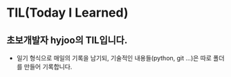 # TIL(Today I Learned)
## 초보개발자 hyjoo의 TIL입니다.
- 일기 형식으로 매일의 기록을 남기되, 기술적인 내용들(python, git ...)은 따로 폴더를 만들어 기록합니다.
